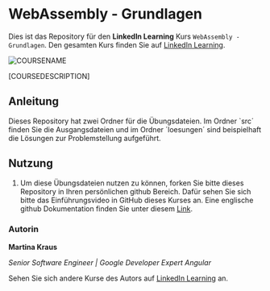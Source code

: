 # WebAssembly - Grundlagen

Dies ist das Repository für den **LinkedIn Learning** Kurs `WebAssembly - Grundlagen`. Den gesamten Kurs finden Sie auf [LinkedIn Learning][lil-course-url].

![COURSENAME][lil-thumbnail-url] 

[COURSEDESCRIPTION]

## Anleitung

Dieses Repository hat zwei Ordner für die Übungsdateien. Im Ordner `src´ finden Sie die Ausgangsdateien und im Ordner ´loesungen´ sind beispielhaft die Lösungen zur Problemstellung aufgeführt.

## Nutzung

1. Um diese Übungsdateien nutzen zu können, forken Sie bitte dieses Repository in Ihren persönlichen github Bereich. Dafür sehen Sie sich bitte das Einführungsvideo in GitHub dieses Kurses an. Eine englische github Dokumentation finden Sie unter diesem [Link](https://docs.github.com/en/get-started/quickstart/fork-a-repo).

### Autorin

**Martina Kraus**

_Senior Software Engineer | Google Developer Expert Angular_

Sehen Sie sich andere Kurse des Autors auf [LinkedIn Learning](https://www.linkedin.com/learning/instructors/martina-kraus) an.

[0]: # (Replace these placeholder URLs with actual course URLs)
[lil-course-url]: https://www.linkedin.com/learning/webassembly-grundlagen
[lil-thumbnail-url]: https://media.licdn.com/dms/image/D4E0DAQE0QKK7dxgCjw/learning-public-crop_675_1200/0/1717586855867?e=2147483647&v=beta&t=5u6SMeLGpLY5qqxdhFD4-9Gmww4x1UTVP1vXh_w0SSk
